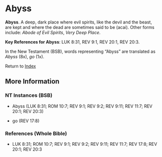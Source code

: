# Abyss
**Abyss**. 
A deep, dark place where evil spirits, like the devil and the beast, are kept and where the dead are sometimes said to be (acai). 
Other forms include: 
*Abode of Evil Spirits*, *Very Deep Place*. 


**Key References for Abyss**: 
LUK 8:31, REV 9:1, REV 20:1, REV 20:3. 




In the New Testament (BSB), words representing “Abyss” are translated as 
*Abyss* (8x), *go* (1x). 


Return to [Index](00-Index.md)

## More Information

### NT Instances (BSB)

* Abyss (LUK 8:31; ROM 10:7; REV 9:1; REV 9:2; REV 9:11; REV 11:7; REV 20:1; REV 20:3)

* go (REV 17:8)



### References (Whole Bible)

* LUK 8:31; ROM 10:7; REV 9:1; REV 9:2; REV 9:11; REV 11:7; REV 17:8; REV 20:1; REV 20:3



